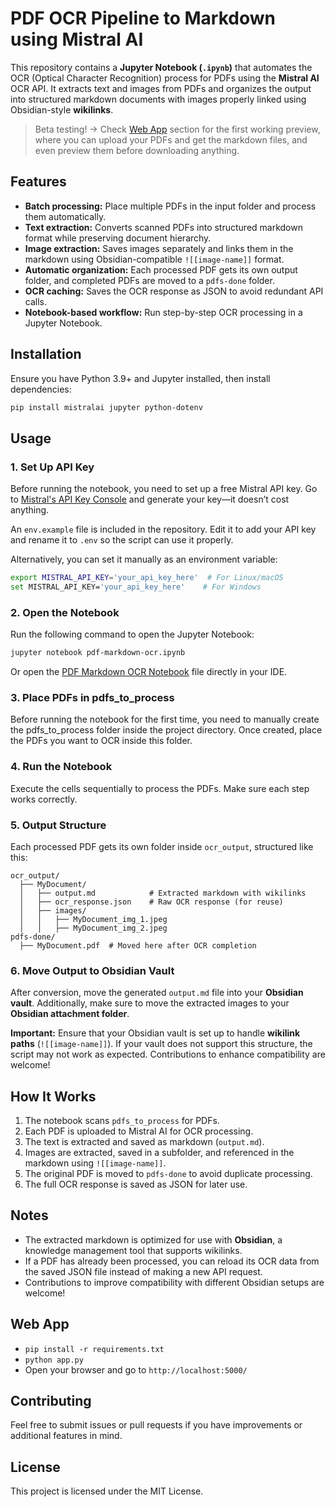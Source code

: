 # PDF OCR Pipeline to Markdown using Mistral AI

This repository contains a **Jupyter Notebook (`.ipynb`)** that automates the OCR (Optical Character Recognition) process for PDFs using the **Mistral AI** OCR API. It extracts text and images from PDFs and organizes the output into structured markdown documents with images properly linked using Obsidian-style **wikilinks**.

> Beta testing! -> Check [Web App](#web-app) section for the first working preview, where you can upload your PDFs and get the markdown files, and even preview them before downloading anything.

## Features
- **Batch processing:** Place multiple PDFs in the input folder and process them automatically.
- **Text extraction:** Converts scanned PDFs into structured markdown format while preserving document hierarchy.
- **Image extraction:** Saves images separately and links them in the markdown using Obsidian-compatible `![[image-name]]` format.
- **Automatic organization:** Each processed PDF gets its own output folder, and completed PDFs are moved to a `pdfs-done` folder.
- **OCR caching:** Saves the OCR response as JSON to avoid redundant API calls.
- **Notebook-based workflow:** Run step-by-step OCR processing in a Jupyter Notebook.

## Installation
Ensure you have Python 3.9+ and Jupyter installed, then install dependencies:

```sh
pip install mistralai jupyter python-dotenv
```

## Usage
### 1. Set Up API Key

Before running the notebook, you need to set up a free Mistral API key. Go to [Mistral's API Key Console](https://console.mistral.ai/api-keys) and generate your key—it doesn’t cost anything.

An `env.example` file is included in the repository. Edit it to add your API key and rename it to `.env` so the script can use it properly.

Alternatively, you can set it manually as an environment variable:

```sh
export MISTRAL_API_KEY='your_api_key_here'  # For Linux/macOS
set MISTRAL_API_KEY='your_api_key_here'    # For Windows
```

### 2. Open the Notebook
Run the following command to open the Jupyter Notebook:

```sh
jupyter notebook pdf-markdown-ocr.ipynb
```

Or open the [PDF Markdown OCR Notebook](pdf-markdown-ocr.ipynb) file directly in your IDE.

### 3. Place PDFs in pdfs_to_process

Before running the notebook for the first time, you need to manually create the pdfs_to_process folder inside the project directory. Once created, place the PDFs you want to OCR inside this folder.

### 4. Run the Notebook

Execute the cells sequentially to process the PDFs. Make sure each step works correctly.

### 5. Output Structure
Each processed PDF gets its own folder inside `ocr_output`, structured like this:

```
ocr_output/
  ├── MyDocument/
  │   ├── output.md            # Extracted markdown with wikilinks
  │   ├── ocr_response.json    # Raw OCR response (for reuse)
  │   ├── images/
  │   │   ├── MyDocument_img_1.jpeg
  │   │   ├── MyDocument_img_2.jpeg
pdfs-done/
  ├── MyDocument.pdf  # Moved here after OCR completion
```

### 6. Move Output to Obsidian Vault
After conversion, move the generated `output.md` file into your **Obsidian vault**. Additionally, make sure to move the extracted images to your **Obsidian attachment folder**.

**Important:** Ensure that your Obsidian vault is set up to handle **wikilink paths** (`![[image-name]]`). If your vault does not support this structure, the script may not work as expected. Contributions to enhance compatibility are welcome!

## How It Works
1. The notebook scans `pdfs_to_process` for PDFs.
2. Each PDF is uploaded to Mistral AI for OCR processing.
3. The text is extracted and saved as markdown (`output.md`).
4. Images are extracted, saved in a subfolder, and referenced in the markdown using `![[image-name]]`.
5. The original PDF is moved to `pdfs-done` to avoid duplicate processing.
6. The full OCR response is saved as JSON for later use.

## Notes
- The extracted markdown is optimized for use with **Obsidian**, a knowledge management tool that supports wikilinks.
- If a PDF has already been processed, you can reload its OCR data from the saved JSON file instead of making a new API request.
- Contributions to improve compatibility with different Obsidian setups are welcome!

## Web App

- `pip install -r requirements.txt`
- `python app.py`
- Open your browser and go to `http://localhost:5000/`


## Contributing
Feel free to submit issues or pull requests if you have improvements or additional features in mind.

## License
This project is licensed under the MIT License.

